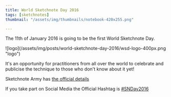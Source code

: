 ```yaml
---
title: World Sketchnote Day 2016
tags: [sketchnotes]
thumbnail: "/assets/img/thumbnails/notebook-420x255.png"

---
```


The 11th of January 2016 is going to be the first World Sketchnote Day.

![logo]\(/assets/img/posts/world-sketchnote-day-2016/wsd-logo-400px.png "logo")

It's an opportunity for practitioners from all over the world to celebrate and publicise the
technique to those who don't know about it yet!

Sketchnote Army has [the official details](http://sketchnotearmy.com/world-sketchnote-day/)

If you take part on Social Media the Official Hashtag is [#SNDay2016](https://twitter.com/hashtag/SNDay2016?src=hash)

